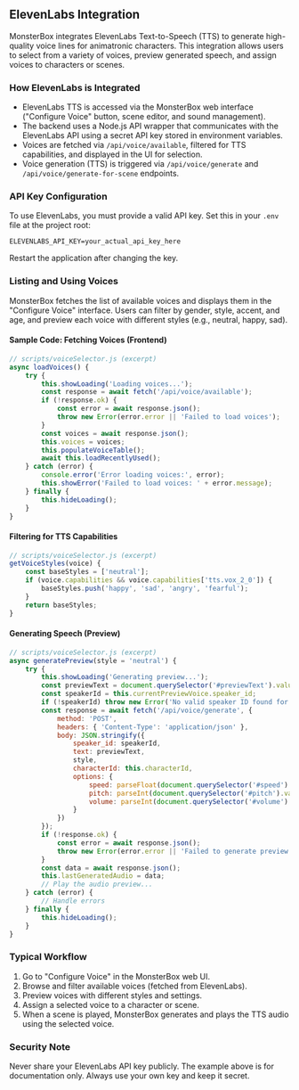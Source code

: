 ## ElevenLabs Integration

MonsterBox integrates ElevenLabs Text-to-Speech (TTS) to generate high-quality voice lines for animatronic characters. This integration allows users to select from a variety of voices, preview generated speech, and assign voices to characters or scenes.

### How ElevenLabs is Integrated
- ElevenLabs TTS is accessed via the MonsterBox web interface ("Configure Voice" button, scene editor, and sound management).
- The backend uses a Node.js API wrapper that communicates with the ElevenLabs API using a secret API key stored in environment variables.
- Voices are fetched via `/api/voice/available`, filtered for TTS capabilities, and displayed in the UI for selection.
- Voice generation (TTS) is triggered via `/api/voice/generate` and `/api/voice/generate-for-scene` endpoints.

### API Key Configuration
To use ElevenLabs, you must provide a valid API key. Set this in your `.env` file at the project root:

```env
ELEVENLABS_API_KEY=your_actual_api_key_here
```

Restart the application after changing the key.

### Listing and Using Voices
MonsterBox fetches the list of available voices and displays them in the "Configure Voice" interface. Users can filter by gender, style, accent, and age, and preview each voice with different styles (e.g., neutral, happy, sad).

#### Sample Code: Fetching Voices (Frontend)
```js
// scripts/voiceSelector.js (excerpt)
async loadVoices() {
    try {
        this.showLoading('Loading voices...');
        const response = await fetch('/api/voice/available');
        if (!response.ok) {
            const error = await response.json();
            throw new Error(error.error || 'Failed to load voices');
        }
        const voices = await response.json();
        this.voices = voices;
        this.populateVoiceTable();
        await this.loadRecentlyUsed();
    } catch (error) {
        console.error('Error loading voices:', error);
        this.showError('Failed to load voices: ' + error.message);
    } finally {
        this.hideLoading();
    }
}
```

#### Filtering for TTS Capabilities
```js
// scripts/voiceSelector.js (excerpt)
getVoiceStyles(voice) {
    const baseStyles = ['neutral'];
    if (voice.capabilities && voice.capabilities['tts.vox_2_0']) {
        baseStyles.push('happy', 'sad', 'angry', 'fearful');
    }
    return baseStyles;
}
```

#### Generating Speech (Preview)
```js
// scripts/voiceSelector.js (excerpt)
async generatePreview(style = 'neutral') {
    try {
        this.showLoading('Generating preview...');
        const previewText = document.querySelector('#previewText').value;
        const speakerId = this.currentPreviewVoice.speaker_id;
        if (!speakerId) throw new Error('No valid speaker ID found for this voice');
        const response = await fetch('/api/voice/generate', {
            method: 'POST',
            headers: { 'Content-Type': 'application/json' },
            body: JSON.stringify({
                speaker_id: speakerId,
                text: previewText,
                style,
                characterId: this.characterId,
                options: {
                    speed: parseFloat(document.querySelector('#speed').value),
                    pitch: parseInt(document.querySelector('#pitch').value),
                    volume: parseInt(document.querySelector('#volume').value)
                }
            })
        });
        if (!response.ok) {
            const error = await response.json();
            throw new Error(error.error || 'Failed to generate preview');
        }
        const data = await response.json();
        this.lastGeneratedAudio = data;
        // Play the audio preview...
    } catch (error) {
        // Handle errors
    } finally {
        this.hideLoading();
    }
}
```

### Typical Workflow
1. Go to "Configure Voice" in the MonsterBox web UI.
2. Browse and filter available voices (fetched from ElevenLabs).
3. Preview voices with different styles and settings.
4. Assign a selected voice to a character or scene.
5. When a scene is played, MonsterBox generates and plays the TTS audio using the selected voice.

### Security Note
Never share your ElevenLabs API key publicly. The example above is for documentation only. Always use your own key and keep it secret.
